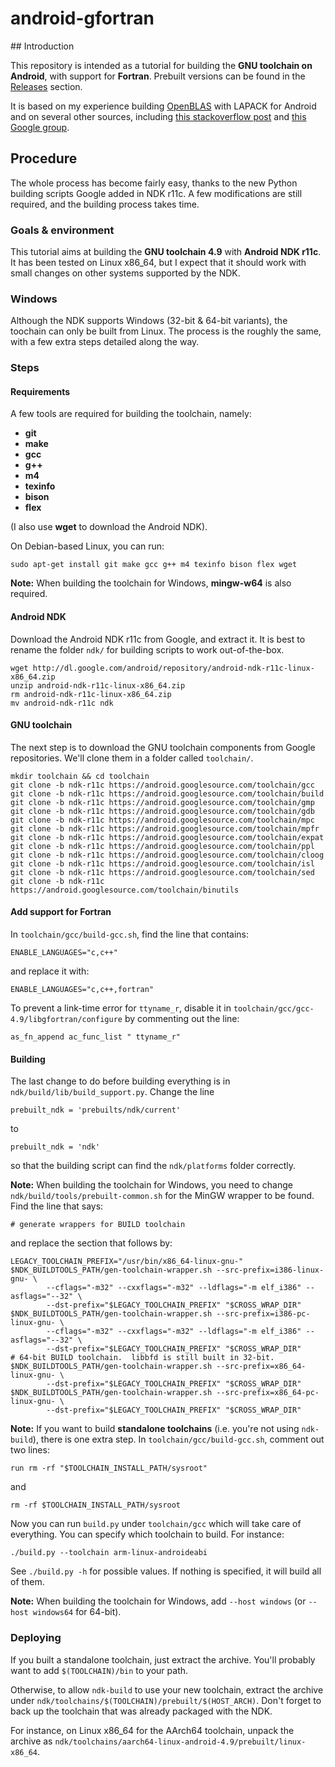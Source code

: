 # android-gfortran

## Introduction

This repository is intended as a tutorial for building the **GNU toolchain on
Android**, with support for **Fortran**. Prebuilt versions can be found
in the [Releases](https://github.com/buffer51/android-gfortran/releases) section.

It is based on my experience building
[OpenBLAS](https://github.com/xianyi/OpenBLAS) with LAPACK for Android
and on several other sources, including
[this stackoverflow post](http://stackoverflow.com/questions/13072751/compiling-android-ndk-with-objective-c-enabled-gcc-errors)
and [this Google group](https://groups.google.com/forum/#!msg/android-ndk/QR1qiN0jIpE/g0MHkhTd4YMJ).

## Procedure

The whole process has become fairly easy, thanks to the new Python building
scripts Google added in NDK r11c. A few modifications are still required,
and the building process takes time.

### Goals & environment

This tutorial aims at building the **GNU toolchain 4.9** with **Android NDK r11c**.
It has been tested on Linux x86_64, but I expect that it should work with
small changes on other systems supported by the NDK.

### Windows

Although the NDK supports Windows (32-bit & 64-bit variants), the
toochain can only be built from Linux. The process is the roughly the
same, with a few extra steps detailed along the way.

### Steps

#### Requirements
A few tools are required for building the toolchain, namely:
- **git**
- **make**
- **gcc**
- **g++**
- **m4**
- **texinfo**
- **bison**
- **flex**

(I also use **wget** to download the Android NDK).

On Debian-based Linux, you can run:
```
sudo apt-get install git make gcc g++ m4 texinfo bison flex wget
```

**Note:** When building the toolchain for Windows, **mingw-w64** is
also required.

#### Android NDK

Download the Android NDK r11c from Google, and extract it.
It is best to rename the folder `ndk/` for building scripts to work
out-of-the-box.
```
wget http://dl.google.com/android/repository/android-ndk-r11c-linux-x86_64.zip
unzip android-ndk-r11c-linux-x86_64.zip
rm android-ndk-r11c-linux-x86_64.zip
mv android-ndk-r11c ndk
```

#### GNU toolchain

The next step is to download the GNU toolchain components from Google
repositories. We'll clone them in a folder called `toolchain/`.
```
mkdir toolchain && cd toolchain
git clone -b ndk-r11c https://android.googlesource.com/toolchain/gcc
git clone -b ndk-r11c https://android.googlesource.com/toolchain/build
git clone -b ndk-r11c https://android.googlesource.com/toolchain/gmp
git clone -b ndk-r11c https://android.googlesource.com/toolchain/gdb
git clone -b ndk-r11c https://android.googlesource.com/toolchain/mpc
git clone -b ndk-r11c https://android.googlesource.com/toolchain/mpfr
git clone -b ndk-r11c https://android.googlesource.com/toolchain/expat
git clone -b ndk-r11c https://android.googlesource.com/toolchain/ppl
git clone -b ndk-r11c https://android.googlesource.com/toolchain/cloog
git clone -b ndk-r11c https://android.googlesource.com/toolchain/isl
git clone -b ndk-r11c https://android.googlesource.com/toolchain/sed
git clone -b ndk-r11c https://android.googlesource.com/toolchain/binutils
```

#### Add support for Fortran

In `toolchain/gcc/build-gcc.sh`, find the line that contains:
```
ENABLE_LANGUAGES="c,c++"
```
and replace it with:
```
ENABLE_LANGUAGES="c,c++,fortran"
```

To prevent a link-time error for `ttyname_r`, disable it in
`toolchain/gcc/gcc-4.9/libgfortran/configure` by commenting out the line:
```
as_fn_append ac_func_list " ttyname_r"
```

#### Building

The last change to do before building everything is in
`ndk/build/lib/build_support.py`. Change the line
```
prebuilt_ndk = 'prebuilts/ndk/current'
```
to
```
prebuilt_ndk = 'ndk'
```
so that the building script can find the `ndk/platforms` folder
correctly.

**Note:** When building the toolchain for Windows,
you need to change `ndk/build/tools/prebuilt-common.sh` for the MinGW
wrapper to be found. Find the line that says:
```
# generate wrappers for BUILD toolchain
```
and replace the section that follows by:
```
LEGACY_TOOLCHAIN_PREFIX="/usr/bin/x86_64-linux-gnu-"
$NDK_BUILDTOOLS_PATH/gen-toolchain-wrapper.sh --src-prefix=i386-linux-gnu- \
        --cflags="-m32" --cxxflags="-m32" --ldflags="-m elf_i386" --asflags="--32" \
        --dst-prefix="$LEGACY_TOOLCHAIN_PREFIX" "$CROSS_WRAP_DIR"
$NDK_BUILDTOOLS_PATH/gen-toolchain-wrapper.sh --src-prefix=i386-pc-linux-gnu- \
        --cflags="-m32" --cxxflags="-m32" --ldflags="-m elf_i386" --asflags="--32" \
        --dst-prefix="$LEGACY_TOOLCHAIN_PREFIX" "$CROSS_WRAP_DIR"
# 64-bit BUILD toolchain.  libbfd is still built in 32-bit.
$NDK_BUILDTOOLS_PATH/gen-toolchain-wrapper.sh --src-prefix=x86_64-linux-gnu- \
        --dst-prefix="$LEGACY_TOOLCHAIN_PREFIX" "$CROSS_WRAP_DIR"
$NDK_BUILDTOOLS_PATH/gen-toolchain-wrapper.sh --src-prefix=x86_64-pc-linux-gnu- \
        --dst-prefix="$LEGACY_TOOLCHAIN_PREFIX" "$CROSS_WRAP_DIR"
```

**Note:** If you want to build **standalone toolchains**
(i.e. you're not using `ndk-build`), there is one extra step.
In `toolchain/gcc/build-gcc.sh`, comment out two lines:
```
run rm -rf "$TOOLCHAIN_INSTALL_PATH/sysroot"
```
and
```
rm -rf $TOOLCHAIN_INSTALL_PATH/sysroot
```

Now you can run `build.py` under `toolchain/gcc` which will take care of everything.
You can specify which toolchain to build. For instance:
```
./build.py --toolchain arm-linux-androideabi
```
See `./build.py -h` for possible values.
If nothing is specified, it will build all of them.

**Note:** When building the toolchain for Windows, add `--host windows`
(or `--host windows64` for 64-bit).

### Deploying

If you built a standalone toolchain, just extract the archive. You'll probably
want to add `$(TOOLCHAIN)/bin` to your path.

Otherwise, to allow `ndk-build` to use your new toolchain, extract the archive
under `ndk/toolchains/$(TOOLCHAIN)/prebuilt/$(HOST_ARCH)`. Don't forget to back up
the toolchain that was already packaged with the NDK.

For instance, on Linux x86_64 for the AArch64 toolchain, unpack the archive as
`ndk/toolchains/aarch64-linux-android-4.9/prebuilt/linux-x86_64`.
